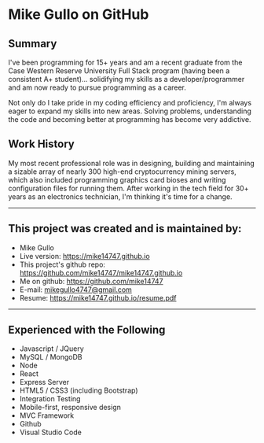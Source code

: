 # Mike Gullo on GitHub

## Summary

I've been programming for 15+ years and am a recent graduate from the Case Western Reserve University Full Stack program (having been a consistent A+ student)... solidifying my skills as a developer/programmer and am now ready to pursue programming as a career.

Not only do I take pride in my coding efficiency and proficiency, I'm always eager to expand my skills into new areas. Solving problems, understanding the code and becoming better at programming has become very addictive.

## Work History

My most recent professional role was in designing, building and maintaining a sizable array of nearly 300 high-end cryptocurrency mining servers, which also included programming graphics card bioses and writing configuration files for running them. After working in the tech field for 30+ years as an electronics technician, I'm thinking it's time for a change.

---

## This project was created and is maintained by:

-   Mike Gullo
-   Live version: https://mike14747.github.io
-   This project's github repo: https://github.com/mike14747/mike14747.github.io
-   Me on github: https://github.com/mike14747
-   E-mail: mikegullo4747@gmail.com
-   Resume: https://mike14747.github.io/resume.pdf

---

## Experienced with the Following

-   Javascript / JQuery
-   MySQL / MongoDB
-   Node
-   React
-   Express Server
-   HTML5 / CSS3 (including Bootstrap)
-   Integration Testing
-   Mobile-first, responsive design
-   MVC Framework
-   Github
-   Visual Studio Code

